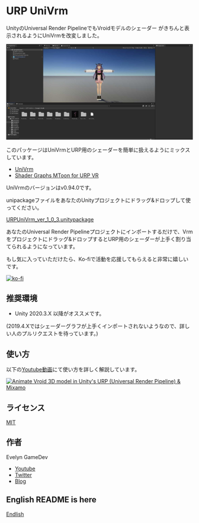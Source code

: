 # URP UniVrm

UnityのUniversal Render PipelineでもVroidモデルのシェーダー がきちんと表示されるようにUniVrmを改変しました。

![demo scene](./demo.jpg)

このパッケージはUniVrmとURP用のシェーダーを簡単に扱えるようにミックスしています。

* [UniVrm](https://github.com/vrm-c/UniVRM)
* [Shader Graphs MToon for URP VR](https://github.com/simplestargame/ShaderGraphsMToonForURPVR)

UniVrmのバージョンはv0.94.0です。

unipackageファイルをあなたのUnityプロジェクトにドラッグ&ドロップして使ってください。

[URPUniVrm_ver_1_0_3.unitypackage](https://github.com/akihisaArchieSakai/URP-UniVrm/releases/tag/ver-1.0.3)

あなたのUniversal Render Pipelineプロジェクトにインポートするだけで、Vrmをプロジェクトにドラッグ&ドロップするとURP用のシェーダーが上手く割り当てられるようになっています。

もし気に入っていただけたら、Ko-fiで活動を応援してもらえると非常に嬉しいです。

[![ko-fi](https://ko-fi.com/img/githubbutton_sm.svg)](https://ko-fi.com/S6S52PWUR)

## 推奨環境

* Unity 2020.3.X 以降がオススメです。

(2019.4.Xではシェーダーグラフが上手くインポートされないようなので、詳しい人のプルリクエストを待っています。)

## 使い方

以下の[Youtube動画](http://www.youtube.com/watch?v=QSpa_vyYA1Q)にて使い方を詳しく解説しています。

[![Animate Vroid 3D model in Unity's URP (Universal Render Pipeline) & Mixamo](https://img.youtube.com/vi/QSpa_vyYA1Q/0.jpg)](http://www.youtube.com/watch?v=QSpa_vyYA1Q)

## ライセンス

[MIT](./LICENSE.txt)

## 作者

Evelyn GameDev

* [Youtube](https://www.youtube.com/c/EvelynGameDev)
* [Twitter](https://twitter.com/ArchieSakai)
* [Blog](https://gamedev.soarhap.com/)

## English README is here

[Endlish](./README.md)
